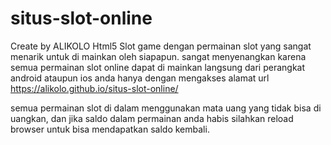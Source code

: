 # situs-slot-online

Create by ALIKOLO
Html5 Slot game dengan permainan slot yang sangat menarik untuk di mainkan oleh siapapun. sangat menyenangkan karena semua permainan slot online dapat di mainkan langsung dari perangkat android ataupun  ios anda hanya dengan mengakses alamat url https://alikolo.github.io/situs-slot-online/ 

semua permainan slot di dalam menggunakan mata uang yang tidak bisa di uangkan, dan jika saldo dalam permainan anda habis silahkan reload browser untuk bisa mendapatkan saldo kembali.   
